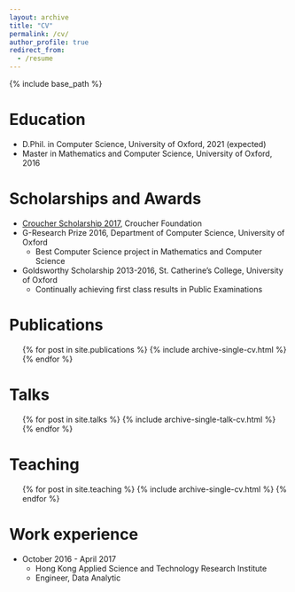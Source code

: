 ```yaml
---
layout: archive
title: "CV"
permalink: /cv/
author_profile: true
redirect_from:
  - /resume
---
```


{% include base_path %}

Education
======
* D.Phil. in Computer Science, University of Oxford, 2021 (expected)
* Master in Mathematics and Computer Science, University of Oxford, 2016


Scholarships and Awards
======
* [Croucher Scholarship 2017](https://scholars.croucher.org.hk/scholars/pui-yiu-carol-mak), Croucher Foundation
* G-Research Prize 2016, Department of Computer Science, University of Oxford
  * Best Computer Science project in Mathematics and Computer Science
* Goldsworthy Scholarship 2013-2016, St. Catherine’s College, University of Oxford
  * Continually achieving first class results in Public Examinations

<!--
Skills
======
* Skill 1
* Skill 2
  * Sub-skill 2.1
  * Sub-skill 2.2
  * Sub-skill 2.3
* Skill 3 -->

Publications
======
  <ul>{% for post in site.publications %}
    {% include archive-single-cv.html %}
  {% endfor %}</ul>

Talks
======
  <ul>{% for post in site.talks %}
    {% include archive-single-talk-cv.html %}
  {% endfor %}</ul>

Teaching
======
  <ul>{% for post in site.teaching %}
    {% include archive-single-cv.html %}
  {% endfor %}</ul>

<!-- Service and leadership
======
* Currently signed in to 43 different slack teams -->

Work experience
======
* October 2016 - April 2017
  * Hong Kong Applied Science and Technology Research Institute
  * Engineer, Data Analytic